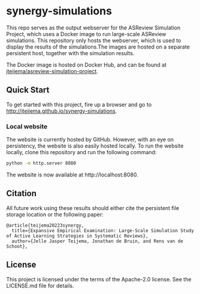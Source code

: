 # synergy-simulations
This repo serves as the output webserver for the ASReview Simulation Project, which uses a Docker image to run large-scale ASReview simulations. This repository only hosts the webserver, which is used to display the results of the simulations.The images are hosted on a separate persistent host, together with the simulation results. 

The Docker image is hosted on Docker Hub, and can be found at [jteijema/asreview-simulation-project](https://github.com/jteijema/asreview-simulation-project).

## Quick Start

To get started with this project, fire up a browser and go to http://jteijema.github.io/synergy-simulations.


### Local website

The website is currently hosted by GitHub. However, with an eye on persistency, the website is also easily hosted locally. To run the website locally, clone this repository and run the following command:

```bash
python -m http.server 8080
```

The website is now available at http://localhost:8080.


## Citation
All future work using these results should either cite the persistent file storage location or the following paper:

```
@article{teijema20223synergy,
  title={Expansive Empirical Examination: Large-Scale Simulation Study of Active Learning Strategies in Systematic Reviews},
  author={Jelle Jasper Teijema, Jonathan de Bruin, and Rens van de Schoot},
```

## License

This project is licensed under the terms of the Apache-2.0 license. See the LICENSE.md file for details.
